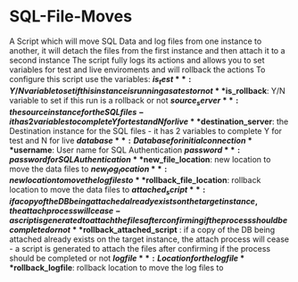 # SQL-File-Moves
A Script which will move SQL Data and log files from one instance to another, it will detach the files from the first instance and then attach it to a second instance
The script fully logs its actions and allows you to set variables for test and live enviroments and will rollback the actions 
To configure this script use the variables:
**$is_test**: Y/N variable to set if this instance is running as a test or not 
**$is_rollback**: Y/N variable to set if this run is a rollback or not 
**$source_server**: the source instance for the SQL files - it has 2 variables to complete Y for test and N for live 
**$destination_server**: the Destination instance for the SQL files - it has 2 variables to complete Y for test and N for live 
**$database**: Database for initial connection
**$username**: User name for SQL Authentication
**$password**: password for SQL Authentication 
**$new_file_location**: new location to move the data files to 
**$new_log_location**: new location to move the log files to 
**$rollback_file_location**: rollback location to move the data files to 
**$attached_script **: if a copy of the DB being attached already exists on the target instance, the attach process will cease - a script is generated to attach the files after confirming if the process should be completed or not 
**$rollback_attached_script** : if a copy of the DB being attached already exists on the target instance, the attach process will cease - a script is generated to attach the files after confirming if the process should be completed or not 
**$logfile**: Location for the logfile 
**$rollback_logfile**: rollback location to move the log files to 

